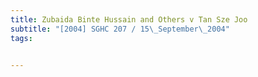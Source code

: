 ```yaml
---
title: Zubaida Binte Hussain and Others v Tan Sze Joo 
subtitle: "[2004] SGHC 207 / 15\_September\_2004"
tags:


---
```


